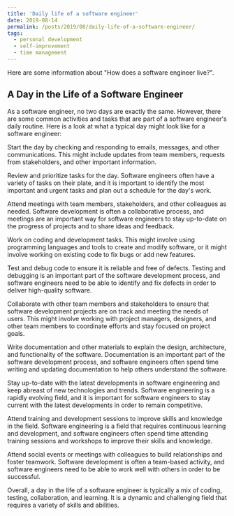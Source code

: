 ```yaml
---
title: 'Daily life of a software engineer'
date: 2019-08-14
permalink: /posts/2019/08/daily-life-of-a-software-engineer/
tags:
  - personal development
  - self-improvement
  - time management
---
```


Here are some information about "How does a software engineer live?".

A Day in the Life of a Software Engineer
-----

As a software engineer, no two days are exactly the same. However, there are some common activities and tasks that are part of a software engineer's daily routine. Here is a look at what a typical day might look like for a software engineer:

Start the day by checking and responding to emails, messages, and other communications. This might include updates from team members, requests from stakeholders, and other important information.

Review and prioritize tasks for the day. Software engineers often have a variety of tasks on their plate, and it is important to identify the most important and urgent tasks and plan out a schedule for the day's work.

Attend meetings with team members, stakeholders, and other colleagues as needed. Software development is often a collaborative process, and meetings are an important way for software engineers to stay up-to-date on the progress of projects and to share ideas and feedback.

Work on coding and development tasks. This might involve using programming languages and tools to create and modify software, or it might involve working on existing code to fix bugs or add new features.

Test and debug code to ensure it is reliable and free of defects. Testing and debugging is an important part of the software development process, and software engineers need to be able to identify and fix defects in order to deliver high-quality software.

Collaborate with other team members and stakeholders to ensure that software development projects are on track and meeting the needs of users. This might involve working with project managers, designers, and other team members to coordinate efforts and stay focused on project goals.

Write documentation and other materials to explain the design, architecture, and functionality of the software. Documentation is an important part of the software development process, and software engineers often spend time writing and updating documentation to help others understand the software.

Stay up-to-date with the latest developments in software engineering and keep abreast of new technologies and trends. Software engineering is a rapidly evolving field, and it is important for software engineers to stay current with the latest developments in order to remain competitive.

Attend training and development sessions to improve skills and knowledge in the field. Software engineering is a field that requires continuous learning and development, and software engineers often spend time attending training sessions and workshops to improve their skills and knowledge.

Attend social events or meetings with colleagues to build relationships and foster teamwork. Software development is often a team-based activity, and software engineers need to be able to work well with others in order to be successful.

Overall, a day in the life of a software engineer is typically a mix of coding, testing, collaboration, and learning. It is a dynamic and challenging field that requires a variety of skills and abilities.
